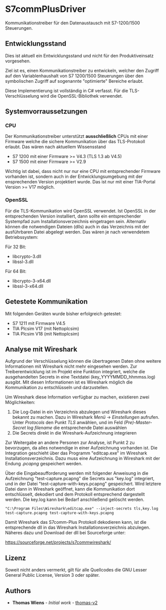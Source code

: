 # S7commPlusDriver

Kommunikationstreiber für den Datenaustausch mit S7-1200/1500 Steuerungen.

## Entwicklungsstand

Dies ist aktuell ein Entwicklungsstand und nicht für den Produktiveinsatz vorgesehen.

Ziel ist es, einen Kommunikationstreiber zu entwickeln, welcher den Zugriff auf den Variablenhaushalt
von S7 1200/1500 Steuerungen über den symbolischen Zugriff auf sogenannte "optimierte" Bereiche erlaubt.

Diese Implementierung ist vollständig in C# verfasst. Für die TLS-Verschlüsselung wird die OpenSSL-Bibliothek verwendet.

## Systemvorraussetzungen

### CPU
Der Kommunikationstreiber unterstützt **ausschließlich** CPUs mit einer Firmware welche die sichere Kommunikation
über das TLS-Protokoll erlaubt. Das wären nach aktuellem Wissensstand
- S7 1200 mit einer Firmware >= V4.3 (TLS 1.3 ab V4.5)
- S7 1500 mit einer Firmware >= V2.9

Wichtig ist dabei, dass nicht nur nur eine CPU mit entsprechender Firmware vorhanden ist, sondern auch in der Entwicklungsumgebung
mit der ensprechenden Version projektiert wurde. Das ist nur mit einer TIA-Portal Version >= V17 möglich.

### OpenSSL
Für die TLS-Kommunikation wird OpenSSL verwendet. Ist OpenSSL in der entsprechenden Version installiert, dann sollte ein entsprechender
Systempfad zum Installationsverzeichnis eingetragen sein. Alternativ können die notwendigen Dateien (dlls) auch in das Verzeichnis mit
der ausführbaren Datei abgelegt werden. Das wären je nach verwendetem Betriebssystem:

Für 32 Bit:
- libcrypto-3.dll
- libssl-3.dll

Für 64 Bit:
- libcrypto-3-x64.dll
- libssl-3-x64.dll

## Getestete Kommunikation
Mit folgenden Geräten wurde bisher erfolgreich getestet:
- S7 1211 mit Firmware V4.5
- TIA Plcsim V17 (mit Nettoplcsim)
- TIA Plcsim V18 (mit Nettoplcsim)

## Analyse mit Wireshark
Aufgrund der Verschlüsselung können die übertragenen Daten ohne weitere Informationen mit Wireshark nicht mehr eingesehen werden.
Zur Treiberentwicklung ist im Projekt eine Funktion integriert, welche die ausgehandelten Secrets in eine Textdatei
(key_YYYYMMDD_hhmmss.log) ausgibt. Mit diesen Informationen ist es Wireshark möglich die Kommunikation zu entschlüsseln und darzustellen.

Um Wireshark diese Information verfügbar zu machen, existieren zwei Möglichkeiten:
1. Die Log-Datei in ein Verzeichnis abzulegen und Wireshark dieses bekannt zu machen. Dazu in Wireshark *Menü* → *Einstellungen* aufrufen.
Unter *Protocols* den Punkt *TLS* anwählen, und im Feld *(Pre)-Master-Secret log filename* die entsprechende Datei auswählen
2. Die Secrets direkt in die Wireshark-Aufzeichnung integrieren

Zur Weitergabe an andere Personen zur Analyse, ist Punkt 2 zu bevorzugen, da alles notwendige in einer Aufzeichnung vorhanden ist.
Die Integration geschieht über das Programm "editcap.exe" im Wireshark Installationsverzeichnis. Dazu muss eine Aufzeichnung in
Wireshark mit der Endung *.pcapng* gespeichert werden.

Über die Eingabeaufforderung werden mit folgender Anweisung in die Aufzeichnung "test-capture.pcapng" die Secrets aus "key.log"
integriert, und in der Datei "test-capture-with-keys.pcapng" gespeichert. Wird letztere Datei dann in Wireshark geöffnet, kann die
Kommunikation dort entschlüsselt, dekodiert und dem Protokoll entsprechend dargestellt werden.
Die key.log kann bei Bedarf anschließend gelöscht werden.
```
"C:\Program Files\Wireshark\editcap.exe" --inject-secrets tls,key.log test-capture.pcapng test-capture-with-keys.pcapng
```
Damit Wireshark das S7comm-Plus Protokoll dekodieren kann, ist die entsprechende dll in das Wireshark Installationsverzeichnis abzulegen.
Näheres dazu und Download der dll bei Sourceforge unter:

https://sourceforge.net/projects/s7commwireshark/

## Lizenz

Soweit nicht anders vermerkt, gilt für alle Quellcodes die GNU Lesser General Public License,
Version 3 oder später.

## Authors

* **Thomas Wiens** - *Initial work* - [thomas-v2](https://github.com/thomas-v2)
